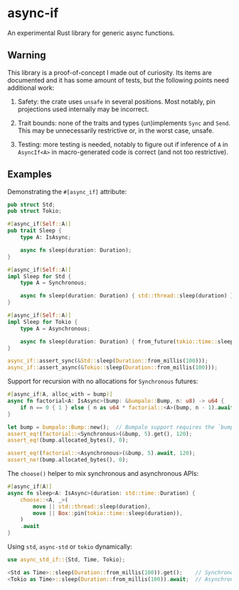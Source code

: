 # async-if

An experimental Rust library for generic async functions.

## Warning

This library is a proof-of-concept I made out of curiosity. Its items are
documented and it has some amount of tests, but the following points need
additional work:

1. Safety: the crate uses `unsafe` in several positions. Most notably, pin
   projections used internally may be incorrect.

2. Trait bounds: none of the traits and types (un)implements `Sync` and `Send`.
   This may be unnecessarily restrictive or, in the worst case, unsafe.

3. Testing: more testing is needed, notably to figure out if inference of `A` in
   `AsyncIf<A>` in macro-generated code is correct (and not too restrictive).

## Examples

Demonstrating the `#[async_if]` attribute:

```rust
pub struct Std;
pub struct Tokio;

#[async_if(Self::A)]
pub trait Sleep {
    type A: IsAsync;

    async fn sleep(duration: Duration);
}

#[async_if(Self::A)]
impl Sleep for Std {
    type A = Synchronous;

    async fn sleep(duration: Duration) { std::thread::sleep(duration) }
}

#[async_if(Self::A)]
impl Sleep for Tokio {
    type A = Asynchronous;

    async fn sleep(duration: Duration) { from_future(tokio::time::sleep(duration)).await }
}

async_if::assert_sync(&Std::sleep(Duration::from_millis(100)));
async_if::assert_async(&Tokio::sleep(Duration::from_millis(100)));
```

Support for recursion with no allocations for `Synchronous` futures:

```rust
#[async_if(A, alloc_with = bump)]
async fn factorial<A: IsAsync>(bump: &bumpalo::Bump, n: u8) -> u64 {
    if n == 0 { 1 } else { n as u64 * factorial::<A>(bump, n - 1).await }
}

let bump = bumpalo::Bump::new();  // Bumpalo support requires the `bumpalo` feature.
assert_eq!(factorial::<Synchronous>(&bump, 5).get(), 120);
assert_eq!(bump.allocated_bytes(), 0);

assert_eq!(factorial::<Asynchronous>(&bump, 5).await, 120);
assert_ne!(bump.allocated_bytes(), 0);
```

The `choose()` helper to mix synchronous and asynchronous APIs:

```rust
#[async_if(A)]
async fn sleep<A: IsAsync>(duration: std::time::Duration) {
    choose::<A, _>(
        move || std::thread::sleep(duration),
        move || Box::pin(tokio::time::sleep(duration)),
    )
    .await
}
```

Using `std`, `async-std` or `tokio` dynamically:

```rust
use async_std_if::{Std, Time, Tokio};

<Std as Time>::sleep(Duration::from_millis(100)).get();    // Synchronous!
<Tokio as Time>::sleep(Duration::from_millis(100)).await;  // Asynchronous!
```
